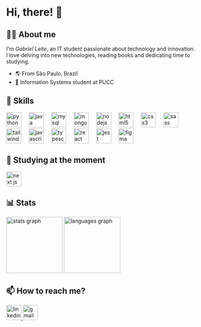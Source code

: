 # Hi, there! 👋

## 🧑‍💻 About me

I'm *Gabriel Leite*, an IT student passionate about technology and innovation. I love delving into new technologies, reading books and dedicating time to studying.

- 🌎 From São Paulo, Brazil
- 🏦 Information Systems student at PUCC

## 🧮 Skills

<div align>
  <img src="https://skillicons.dev/icons?i=py" height="40" alt="python logo"/>
  <img width="12"/>
  <img src="https://skillicons.dev/icons?i=java" height="40" alt="java logo"/>
  <img width="12"/>
  <img src="https://skillicons.dev/icons?i=mysql" height="40" alt="mysql logo"/>
  <img width="12"/>
  <img src="https://skillicons.dev/icons?i=mongodb" height="40" alt="mongodb logo"/>
  <img width="12"/>
  <img src="https://skillicons.dev/icons?i=nodejs" height="40" alt="nodejs logo"/>
  <img width="12"/>
  <img src="https://skillicons.dev/icons?i=html" height="40" alt="html5 logo"/>
  <img width="12"/>
  <img src="https://skillicons.dev/icons?i=css" height="40" alt="css3 logo"/>
  <img width="12"/>
  <img src="https://skillicons.dev/icons?i=sass" height="40" alt="sass logo"/>
  <img width="12"/>
  <img src="https://skillicons.dev/icons?i=tailwind" height="40" alt="tailwind css logo"/>
  <img width="12"/>
  <img src="https://skillicons.dev/icons?i=js" height="40" alt="javascript logo"/>
  <img width="12"/>
  <img src="https://skillicons.dev/icons?i=ts" height="40" alt="typescript logo"/>
  <img width="12"/>
  <img src="https://skillicons.dev/icons?i=react" height="40" alt="react logo"/>
  <img width="12"/>
  <img src="https://skillicons.dev/icons?i=jest" height="40" alt="jest logo"/>
  <img width="12"/>
  <img src="https://skillicons.dev/icons?i=figma" height="40" alt="figma logo"/>
  <img width="12"/>
</div>

## 🧠 Studying at the moment

<div>
  <img src="https://skillicons.dev/icons?i=nextjs" height="40" alt="next js logo"/>
</div>

## 📊 Stats

<div>
  <img src="https://github-readme-stats.vercel.app/api?username=gabrieells&show_icons=true&theme=transparent&title_color=86d9d1&text_color=bfbfbf&hide_border=true" height="150" alt="stats graph"/>
  <img src="https://github-readme-stats.vercel.app/api/top-langs/?username=gabrieells&layout=compact&theme=transparent&title_color=86d9d1&text_color=bfbfbf&hide_border=true" height="150" alt="languages graph"/>
</div>

## 📫 How to reach me?

<div>
  <a href="https://www.linkedin.com/in/gabriellsdev" target="_blank">
    <img src="https://img.shields.io/static/v1?message=LinkedIn&logo=linkedin&label=&color=0077B5&logoColor=white&labelColor=&style=for-the-badge" height="40" alt="linkedin logo"  />
  </a>
  <a href="gabrielleite014@gmail.com">
    <img src="https://img.shields.io/static/v1?message=Gmail&logo=gmail&label=&color=D14836&logoColor=white&labelColor=&style=for-the-badge" height="40" alt="gmail logo"  />
  </a>
</div>
